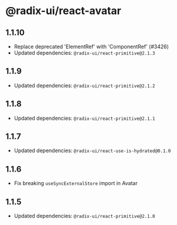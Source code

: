 # @radix-ui/react-avatar

## 1.1.10

- Replace deprecated 'ElementRef' with 'ComponentRef' (#3426)
- Updated dependencies: `@radix-ui/react-primitive@2.1.3`

## 1.1.9

- Updated dependencies: `@radix-ui/react-primitive@2.1.2`

## 1.1.8

- Updated dependencies: `@radix-ui/react-primitive@2.1.1`

## 1.1.7

- Updated dependencies: `@radix-ui/react-use-is-hydrated@0.1.0`

## 1.1.6

- Fix breaking `useSyncExternalStore` import in Avatar

## 1.1.5

- Updated dependencies: `@radix-ui/react-primitive@2.1.0`
